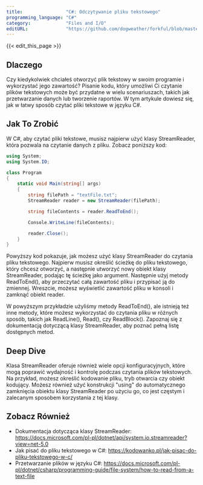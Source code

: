 ```yaml
---
title:                "C#: Odczytywanie pliku tekstowego"
programming_language: "C#"
category:             "Files and I/O"
editURL:              "https://github.com/dogweather/forkful/blob/master/content/pl/c-sharp/reading-a-text-file.md"
---
```


{{< edit_this_page >}}

## Dlaczego

Czy kiedykolwiek chciałeś otworzyć plik tekstowy w swoim programie i wykorzystać jego zawartość? Pisanie kodu, który umożliwi Ci czytanie plików tekstowych może być przydatne w wielu scenariuszach, takich jak przetwarzanie danych lub tworzenie raportów. W tym artykule dowiesz się, jak w łatwy sposób czytać pliki tekstowe w języku C#.

## Jak To Zrobić

W C#, aby czytać pliki tekstowe, musisz najpierw użyć klasy StreamReader, która pozwala na czytanie danych z pliku. Zobacz poniższy kod:

```C#
using System;
using System.IO;

class Program
{
    static void Main(string[] args)
    {
        string filePath = "textFile.txt";
        StreamReader reader = new StreamReader(filePath);

        string fileContents = reader.ReadToEnd();

        Console.WriteLine(fileContents);

        reader.Close();
    }
}
```

Powyższy kod pokazuje, jak możesz użyć klasy StreamReader do czytania pliku tekstowego. Najpierw musisz określić ścieżkę do pliku tekstowego, który chcesz otworzyć, a następnie utworzyć nowy obiekt klasy StreamReader, podając tę ścieżkę jako argument. Następnie użyj metody ReadToEnd(), aby przeczytać całą zawartość pliku i przypisać ją do zmiennej. Wreszcie, możesz wyświetlić zawartość pliku w konsoli i zamknąć obiekt reader.

W powyższym przykładzie użyliśmy metody ReadToEnd(), ale istnieją też inne metody, które możesz wykorzystać do czytania pliku w różnych sposób, takich jak ReadLine(), Read(), czy ReadBlock(). Zapoznaj się z dokumentacją dotyczącą klasy StreamReader, aby poznać pełną listę dostępnych metod.

## Deep Dive

Klasa StreamReader oferuje również wiele opcji konfiguracyjnych, które mogą poprawić wydajność i kontrolę podczas czytania plików tekstowych. Na przykład, możesz określić kodowanie pliku, tryb otwarcia czy obiekt kodujący. Możesz również użyć konstrukcji "using" do automatycznego zamknięcia obiektu klasy StreamReader po użyciu go, co jest częstym i zalecanym sposobem korzystania z tej klasy.

## Zobacz Również

- Dokumentacja dotycząca klasy StreamReader: https://docs.microsoft.com/pl-pl/dotnet/api/system.io.streamreader?view=net-5.0
- Jak pisać do pliku tekstowego w C#: https://kodowanko.pl/jak-pisac-do-pliku-tekstowego-w-c/
- Przetwarzanie plików w języku C#: https://docs.microsoft.com/pl-pl/dotnet/csharp/programming-guide/file-system/how-to-read-from-a-text-file